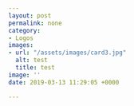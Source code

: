 ```yaml
---
layout: post
permalink: none
category:
- Logos
images:
- url: "/assets/images/card3.jpg"
  alt: test
  title: test
image: ''
date: 2019-03-13 11:29:05 +0000

---
```

